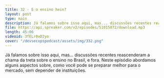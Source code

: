 ```yaml
---
title: 32 - E o ensino hein?
layout: post
type: main
description: Já falamos sobre isso aqui, mas... discussões recentes reascenderam a chama da treta sobre o ensino no Brasil, e fora. Neste episódio abordamos alguns aspectos sobre, como você pode se preparar melhor para o mercado, sem depender de instituições.
file: https://api.spreaker.com/v2/episodes/51015072/download.mp3
length: 45:06
videoid: 3fELr0xD2yo
cover: "/devsecopspodcast/assets/img/332.png"
---
```


Já falamos sobre isso aqui, mas... discussões recentes reascenderam a chama da treta sobre o ensino no Brasil, e fora. Neste episódio abordamos alguns aspectos sobre, como você pode se preparar melhor para o mercado, sem depender de instituições.
